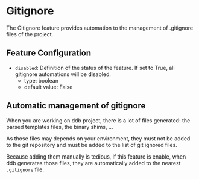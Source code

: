 Gitignore
===

The Gitignore feature provides automation to the management of .gitignore files of the project.

Feature Configuration
---

- `disabled`: Definition of the status of the feature. If set to True, all gitignore automations will be disabled.
    - type: boolean
    - default value: False
 
Automatic management of gitignore
---

When you are working on ddb project, there is a lot of files generated: the parsed templates files, the binary shims, ...

As those files may depends on your environment, they must not be added to the git repository and must be added to 
the list of git ignored files.

Because adding them manually is tedious, if this feature is enable, when ddb generates those files, they are 
automatically added to the nearest `.gitignore` file.